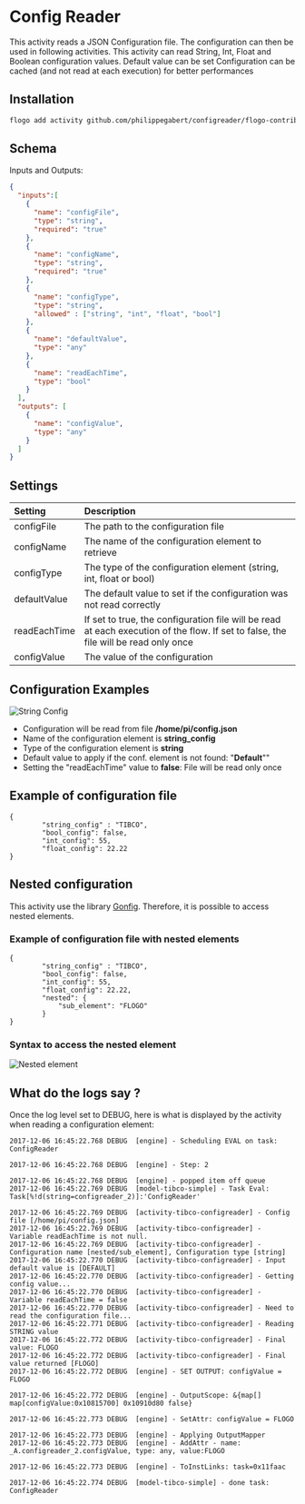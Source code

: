 # Config Reader
This activity reads a JSON Configuration file. The configuration can then be used in following activities.
This activity can read String, Int, Float and Boolean configuration values.
Default value can be set
Configuration can be cached (and not read at each execution) for better performances

## Installation

```bash
flogo add activity github.com/philippegabert/configreader/flogo-contrib/activity/configreader
```

## Schema
Inputs and Outputs:

```json
{
  "inputs":[
    {
      "name": "configFile",
      "type": "string",
      "required": "true"
    },
    {
      "name": "configName",
      "type": "string",
      "required": "true"
    },
    {
      "name": "configType",
      "type": "string",
      "allowed" : ["string", "int", "float", "bool"]
    },
    {
      "name": "defaultValue", 
      "type": "any"
    },
    {
      "name": "readEachTime",
      "type": "bool"
    }
  ],
  "outputs": [
  	{
      "name": "configValue",
      "type": "any"
    }
  ]
}
```
## Settings
| Setting     | Description    |
|:------------|:---------------|
| configFile        | The path to the configuration file |         
| configName        | The name of the configuration element to retrieve |
| configType        | The type of the configuration element (string, int, float or bool) |
| defaultValue        | The default value to set if the configuration was not read correctly |
| readEachTime        | If set to true, the configuration file will be read at each execution of the flow. If set to false, the file will be read only once |
| configValue        | The value of the configuration |

## Configuration Examples

![String Config](string_config.png)
- Configuration will be read from file **/home/pi/config.json**
- Name of the configuration element is **string_config**
- Type of the configuration element is **string**
- Default value to apply if the conf. element is not found: "**Default**""
- Setting the "readEachTime" value to **false**: File will be read only once


## Example of configuration file
```
{
        "string_config" : "TIBCO",
        "bool_config": false,
        "int_config": 55,
        "float_config": 22.22
}
```


## Nested configuration
This activity use the library [Gonfig](https://github.com/creamdog/gonfig). Therefore, it is possible to access nested elements.

### Example of configuration file with nested elements
```
{
        "string_config" : "TIBCO",
        "bool_config": false,
        "int_config": 55,
        "float_config": 22.22,
        "nested": {
        	"sub_element": "FLOGO"
        }
}
```
### Syntax to access the nested element
![Nested element](nested_element.png)


## What do the logs say ?
Once the log level set to DEBUG, here is what is displayed by the activity when reading a configuration element:
```
2017-12-06 16:45:22.768 DEBUG  [engine] - Scheduling EVAL on task: ConfigReader

2017-12-06 16:45:22.768 DEBUG  [engine] - Step: 2

2017-12-06 16:45:22.768 DEBUG  [engine] - popped item off queue
2017-12-06 16:45:22.769 DEBUG  [model-tibco-simple] - Task Eval: Task[%!d(string=configreader_2)]:'ConfigReader'

2017-12-06 16:45:22.769 DEBUG  [activity-tibco-configreader] - Config file [/home/pi/config.json]
2017-12-06 16:45:22.769 DEBUG  [activity-tibco-configreader] - Variable readEachTime is not null.
2017-12-06 16:45:22.769 DEBUG  [activity-tibco-configreader] - Configuration name [nested/sub_element], Configuration type [string]
2017-12-06 16:45:22.770 DEBUG  [activity-tibco-configreader] - Input default value is [DEFAULT]
2017-12-06 16:45:22.770 DEBUG  [activity-tibco-configreader] - Getting config value...
2017-12-06 16:45:22.770 DEBUG  [activity-tibco-configreader] - Variable readEachTime = false
2017-12-06 16:45:22.770 DEBUG  [activity-tibco-configreader] - Need to read the configuration file...
2017-12-06 16:45:22.771 DEBUG  [activity-tibco-configreader] - Reading STRING value
2017-12-06 16:45:22.772 DEBUG  [activity-tibco-configreader] - Final value: FLOGO
2017-12-06 16:45:22.772 DEBUG  [activity-tibco-configreader] - Final value returned [FLOGO]
2017-12-06 16:45:22.772 DEBUG  [engine] - SET OUTPUT: configValue = FLOGO

2017-12-06 16:45:22.772 DEBUG  [engine] - OutputScope: &{map[] map[configValue:0x10815700] 0x10910d80 false}

2017-12-06 16:45:22.773 DEBUG  [engine] - SetAttr: configValue = FLOGO

2017-12-06 16:45:22.773 DEBUG  [engine] - Applying OutputMapper
2017-12-06 16:45:22.773 DEBUG  [engine] - AddAttr - name: _A.configreader_2.configValue, type: any, value:FLOGO

2017-12-06 16:45:22.773 DEBUG  [engine] - ToInstLinks: task=0x11faac

2017-12-06 16:45:22.774 DEBUG  [model-tibco-simple] - done task: ConfigReader
```

